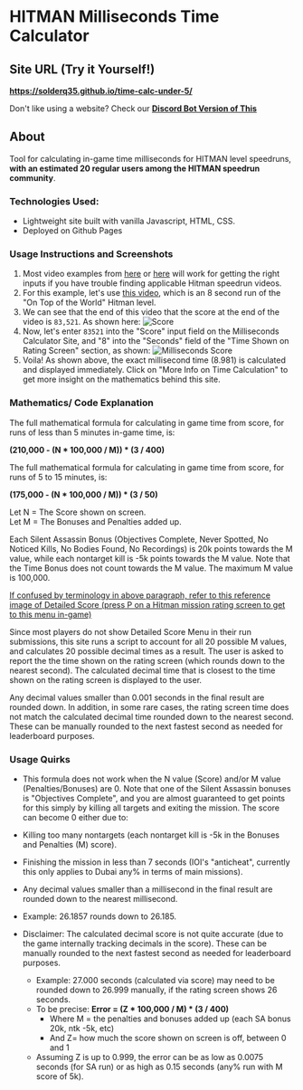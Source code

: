 # HITMAN Milliseconds Time Calculator

## Site URL (Try it Yourself!)
**https://solderq35.github.io/time-calc-under-5/**

Don't like using a website? Check our **[Discord Bot Version of This](https://github.com/solderq35/timmy-mk-3)**

## About
Tool for calculating in-game time milliseconds for HITMAN level speedruns, **with an estimated 20 regular users among the HITMAN speedrun community**.

### Technologies Used:
  * Lightweight site built with vanilla Javascript, HTML, CSS.
  * Deployed on Github Pages


### Usage Instructions and Screenshots
1.  Most video examples from [here](https://www.youtube.com/results?search_query=hitman+3+speedrun&sp=EgIYAQ%253D%253D) or [here](https://www.speedrun.com/hitman_3) will work for getting the right inputs if you have trouble finding applicable Hitman speedrun videos.
2.  For this example, let's use [this video](https://www.youtube.com/watch?v=zIRAmZdl-y4), which is an 8 second run of the "On Top of the World" Hitman level.
3. We can see that the end of this video that the score at the end of the video is `83,521`. As shown here: ![Score](https://i.ibb.co/6v63rZm/goronscore.PNG)
4. Now, let's enter `83521` into the "Score" input field on the Milliseconds Calculator Site, and "8" into the "Seconds" field of the "Time Shown on Rating Screen" section, as shown:
![Milliseconds Score](https://i.ibb.co/1sgZBZW/demo.png)
5. Voila! As shown above, the exact millisecond time (8.981) is calculated and displayed immediately. Click on "More Info on Time Calculation" to get more insight on the mathematics behind this site.

### Mathematics/ Code Explanation

The full mathematical formula for calculating in game time from score, for runs of less than 5 minutes in-game time, is:  
  
**(210,000 - (N \* 100,000 / M)) \* (3 / 400)**  
  
The full mathematical formula for calculating in game time from score, for runs of 5 to 15 minutes, is:  
  
**(175,000 - (N \* 100,000 / M)) \* (3 / 50)**  
  
Let N = The Score shown on screen.  
Let M = The Bonuses and Penalties added up.  
  
Each Silent Assassin Bonus (Objectives Complete, Never Spotted, No Noticed Kills, No Bodies Found, No Recordings) is 20k points towards the M value, while each nontarget kill is -5k points towards the M value. Note that the Time Bonus does not count towards the M value. The maximum M value is 100,000.  
  
[If confused by terminology in above paragraph, refer to this reference image of Detailed Score (press P on a Hitman mission rating screen to get to this menu in-game)](https://i.ibb.co/BPPf3wn/detailedscore.png)  
  
Since most players do not show Detailed Score Menu in their run submissions, this site runs a script to account for all 20 possible M values, and calculates 20 possible decimal times as a result. The user is asked to report the the time shown on the rating screen (which rounds down to the nearest second). The calculated decimal time that is closest to the time shown on the rating screen is displayed to the user.  
  
Any decimal values smaller than 0.001 seconds in the final result are rounded down. In addition, in some rare cases, the rating screen time does not match the calculated decimal time rounded down to the nearest second. These can be manually rounded to the next fastest second as needed for leaderboard purposes.  

### Usage Quirks

*   This formula does not work when the N value (Score) and/or M value (Penalties/Bonuses) are 0. Note that one of the Silent Assassin bonuses is "Objectives Complete", and you are almost guaranteed to get points for this simply by killing all targets and exiting the mission. The score can become 0 either due to:

*   Killing too many nontargets (each nontarget kill is -5k in the Bonuses and Penalties (M) score).
*   Finishing the mission in less than 7 seconds (IOI's "anticheat", currently this only applies to Dubai any% in terms of main missions).

*   Any decimal values smaller than a millisecond in the final result are rounded down to the nearest millisecond.

*   Example: 26.1857 rounds down to 26.185.

*   Disclaimer: The calculated decimal score is not quite accurate (due to the game internally tracking decimals in the score). These can be manually rounded to the next fastest second as needed for leaderboard purposes.
    *   Example: 27.000 seconds (calculated via score) may need to be rounded down to 26.999 manually, if the rating screen shows 26 seconds.
    *   To be precise: **Error = (Z \* 100,000 / M) \* (3 / 400)**  
        *   Where M = the penalties and bonuses added up (each SA bonus 20k, ntk -5k, etc)
        *   And Z= how much the score shown on screen is off, between 0 and 1
    *   Assuming Z is up to 0.999, the error can be as low as 0.0075 seconds (for SA run) or as high as 0.15 seconds (any% run with M score of 5k).

